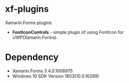 # xf-plugins
Xamarin.Forms plugins
* **FontIconControls** - simple plugin of using FontIcon for UWP(Xamarin.Forms).

# Dependency
* Xamarin.Forms 3.4.0.1008975
* Windows 10 SDK Version 1803(10.0.16299)
